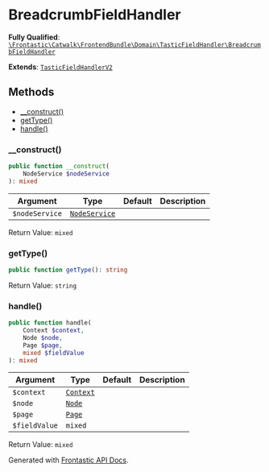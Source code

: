 #  BreadcrumbFieldHandler

**Fully Qualified**: [`\Frontastic\Catwalk\FrontendBundle\Domain\TasticFieldHandler\BreadcrumbFieldHandler`](../../../../../src/php/FrontendBundle/Domain/TasticFieldHandler/BreadcrumbFieldHandler.php)

**Extends**: [`TasticFieldHandlerV2`](../TasticFieldHandlerV2.md)

## Methods

* [__construct()](#__construct)
* [getType()](#gettype)
* [handle()](#handle)

### __construct()

```php
public function __construct(
    NodeService $nodeService
): mixed
```

Argument|Type|Default|Description
--------|----|-------|-----------
`$nodeService`|[`NodeService`](../NodeService.md)||

Return Value: `mixed`

### getType()

```php
public function getType(): string
```

Return Value: `string`

### handle()

```php
public function handle(
    Context $context,
    Node $node,
    Page $page,
    mixed $fieldValue
): mixed
```

Argument|Type|Default|Description
--------|----|-------|-----------
`$context`|[`Context`](../../../ApiCoreBundle/Domain/Context.md)||
`$node`|[`Node`](../Node.md)||
`$page`|[`Page`](../Page.md)||
`$fieldValue`|`mixed`||

Return Value: `mixed`

Generated with [Frontastic API Docs](https://github.com/FrontasticGmbH/apidocs).
